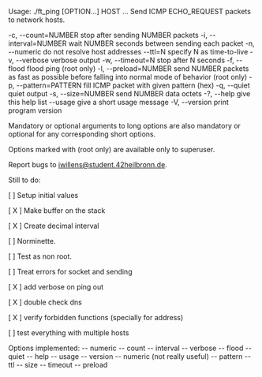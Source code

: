 Usage: ./ft_ping [OPTION...] HOST ...
Send ICMP ECHO_REQUEST packets to network hosts.

  -c, --count=NUMBER         stop after sending NUMBER packets
  -i, --interval=NUMBER      wait NUMBER seconds between sending each packet
  -n, --numeric              do not resolve host addresses
      --ttl=N                specify N as time-to-live
  -v, --verbose              verbose output
  -w, --timeout=N            stop after N seconds
  -f, --flood                flood ping (root only)
  -l, --preload=NUMBER       send NUMBER packets as fast as possible before
                             falling into normal mode of behavior (root only)
  -p, --pattern=PATTERN      fill ICMP packet with given pattern (hex)
  -q, --quiet                quiet output
  -s, --size=NUMBER          send NUMBER data octets
  -?, --help                 give this help list
      --usage                give a short usage message
  -V, --version              print program version

Mandatory or optional arguments to long options are also mandatory or optional
for any corresponding short options.

Options marked with (root only) are available only to superuser.

Report bugs to <iwillens@student.42heilbronn.de>.




Still to do:

[ ] Setup initial values

[ X ] Make buffer on the stack

[ X ] Create decimal interval

[ ] Norminette.

[ ] Test as non root.

[ ] Treat errors for socket and sending

[ X ] add verbose on ping out

[ X ] double check dns

[ X ] verify forbidden functions (specially for address)

[  ] test everything with multiple hosts

Options implemented:
-- numeric
-- count
-- interval
-- verbose
-- flood
-- quiet
-- help
-- usage
-- version
-- numeric (not really useful)
-- pattern
-- ttl
-- size
-- timeout
-- preload
